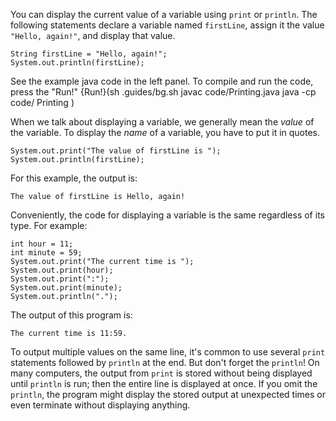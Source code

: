 You can display the current value of a variable using `print` or `println`. The following statements declare a variable named `firstLine`, assign it the value `"Hello, again!"`, and display that value.

```code
String firstLine = "Hello, again!";
System.out.println(firstLine);
```

See the example java code in the left panel. To compile and run the code, press the "Run!"
{Run!}(sh .guides/bg.sh javac code/Printing.java java -cp code/ Printing )


When we talk about displaying a variable, we generally mean the *value* of the variable. To display the *name* of a variable, you have to put it in quotes.

```code
System.out.print("The value of firstLine is ");
System.out.println(firstLine);
```

For this example, the output is:

```code
The value of firstLine is Hello, again!
```

Conveniently, the code for displaying a variable is the same regardless of its type. For example:

```code
int hour = 11;
int minute = 59;
System.out.print("The current time is ");
System.out.print(hour);
System.out.print(":");
System.out.print(minute);
System.out.println(".");
```

The output of this program is:

```code
The current time is 11:59.
```

To output multiple values on the same line, it's common to use several `print` statements followed by `println` at the end. But don't forget the `println`! On many computers, the output from `print` is stored without being displayed until `println` is run; then the entire line is displayed at once. If you omit the `println`, the program might display the stored output at unexpected times or even terminate without displaying anything.